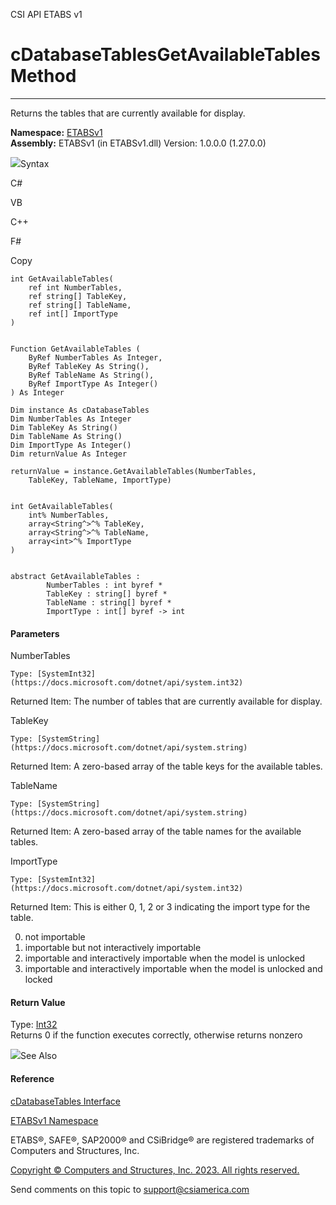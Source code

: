 ﻿

CSI API ETABS v1

# cDatabaseTablesGetAvailableTables Method  
  
---  
  
Returns the tables that are currently available for display.

**Namespace:** [ETABSv1](2780f1b8-2033-5289-2298-1cdb2a7508d9.htm)  
**Assembly:** ETABSv1 (in ETABSv1.dll) Version: 1.0.0.0 (1.27.0.0)

![](../icons/SectionExpanded.png)Syntax

C#

VB

C++

F#

Copy

    
    
    int GetAvailableTables(
    	ref int NumberTables,
    	ref string[] TableKey,
    	ref string[] TableName,
    	ref int[] ImportType
    )
    
    
    Function GetAvailableTables ( 
    	ByRef NumberTables As Integer,
    	ByRef TableKey As String(),
    	ByRef TableName As String(),
    	ByRef ImportType As Integer()
    ) As Integer
    
    Dim instance As cDatabaseTables
    Dim NumberTables As Integer
    Dim TableKey As String()
    Dim TableName As String()
    Dim ImportType As Integer()
    Dim returnValue As Integer
    
    returnValue = instance.GetAvailableTables(NumberTables, 
    	TableKey, TableName, ImportType)
    
    
    int GetAvailableTables(
    	int% NumberTables, 
    	array<String^>^% TableKey, 
    	array<String^>^% TableName, 
    	array<int>^% ImportType
    )
    
    
    abstract GetAvailableTables : 
            NumberTables : int byref * 
            TableKey : string[] byref * 
            TableName : string[] byref * 
            ImportType : int[] byref -> int 
    

#### Parameters

NumberTables

    Type: [SystemInt32](https://docs.microsoft.com/dotnet/api/system.int32)  
Returned Item: The number of tables that are currently available for display.

TableKey

    Type: [SystemString](https://docs.microsoft.com/dotnet/api/system.string)  
Returned Item: A zero-based array of the table keys for the available tables.

TableName

    Type: [SystemString](https://docs.microsoft.com/dotnet/api/system.string)  
Returned Item: A zero-based array of the table names for the available tables.

ImportType

    Type: [SystemInt32](https://docs.microsoft.com/dotnet/api/system.int32)  
Returned Item: This is either 0, 1, 2 or 3 indicating the import type for the
table.

  0. not importable
  1. importable but not interactively importable
  2. importable and interactively importable when the model is unlocked
  3. importable and interactively importable when the model is unlocked and locked

#### Return Value

Type: [Int32](https://docs.microsoft.com/dotnet/api/system.int32)  
Returns 0 if the function executes correctly, otherwise returns nonzero

![](../icons/SectionExpanded.png)See Also

#### Reference

[cDatabaseTables Interface](ee40c9d3-38a7-f8fa-62e4-9da8c2cd3af7.htm)

[ETABSv1 Namespace](2780f1b8-2033-5289-2298-1cdb2a7508d9.htm)

ETABS®, SAFE®, SAP2000® and CSiBridge® are registered trademarks of Computers
and Structures, Inc.  

[Copyright © Computers and Structures, Inc. 2023. All rights
reserved.](http://www.csiamerica.com)

Send comments on this topic to
[support@csiamerica.com](mailto:support%40csiamerica.com?Subject=CSI%20API%20ETABS%20v1)

